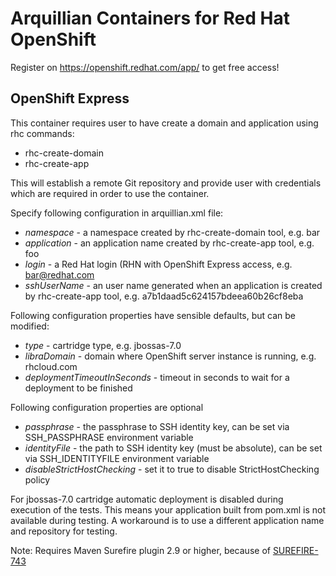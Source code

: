 Arquillian Containers for Red Hat OpenShift
===========================================

Register on https://openshift.redhat.com/app/ to get free access!

OpenShift Express
-----------------

This container requires user to have create a domain and application using rhc commands:

* rhc-create-domain
* rhc-create-app

This will establish a remote Git repository and provide user with credentials which are required
in order to use the container.


Specify following configuration in arquillian.xml file:

* _namespace_ - a namespace created by rhc-create-domain tool, e.g. bar
* _application_ - an application name created by rhc-create-app tool, e.g. foo
* _login_ - a Red Hat login (RHN with OpenShift Express access, e.g. bar@redhat.com
* _sshUserName_ - an user name generated when an application is created by rhc-create-app tool, e.g. a7b1daad5c624157bdeea60b26cf8eba

Following configuration properties have sensible defaults, but can be modified:

* _type_ - cartridge type, e.g. jbossas-7.0
* _libraDomain_ - domain where OpenShift server instance is running, e.g. rhcloud.com
* _deploymentTimeoutInSeconds_ - timeout in seconds to wait for a deployment to be finished

Following configuration properties are optional

* _passphrase_ - the passphrase to SSH identity key, can be set via SSH_PASSPHRASE environment variable
* _identityFile_ - the path to SSH identity key (must be absolute), can be set via SSH_IDENTITYFILE environment variable
* _disableStrictHostChecking_ - set it to true to disable StrictHostChecking policy 

For jbossas-7.0 cartridge automatic deployment is disabled during execution of the tests. This means your application
built from pom.xml is not available during testing. A workaround is to use a different application name 
and repository for testing.

Note: Requires Maven Surefire plugin 2.9 or higher, because of [SUREFIRE-743](http://jira.codehaus.org/browse/SUREFIRE-743)
